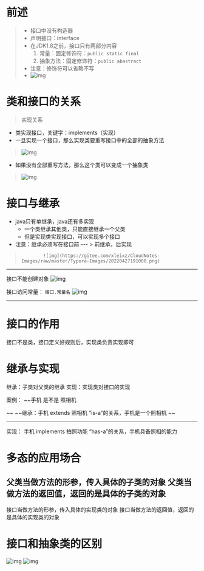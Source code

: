 # 前述
> - 接口中没有构造器
> - 声明接口：interface
> - 在JDK1.8之前，接口只有两部分内容
>    1. 常量：固定修饰符：`public static final`
>    1. 抽象方法：固定修饰符：`public abastract`
> - 注意：修饰符可以省略不写
> - ![img](https://gitee.com/xleixz/CloudNotes-Images/raw/master/Typora-Images/20220427190950.png)


# 类和接口的关系
> 实现关系   

- 类实现接口，关键字：implements（实现）
- 一旦实现一个接口，那么实现类要重写接口中的全部的抽象方法
> ![img](https://gitee.com/xleixz/CloudNotes-Images/raw/master/Typora-Images/20220427190956.png)

- 如果没有全部重写方法，那么这个类可以变成一个抽象类
> ![img](https://gitee.com/xleixz/CloudNotes-Images/raw/master/Typora-Images/20220427191002.png)

# 接口与继承

- java只有单继承，java还有多实现
   - 一个类继承其他类，只能直接继承一个父类
   - 但是实现类实现接口，可以实现多个接口
- 注意：继承必须写在接口前  --- > 前继承，后实现
>             ![img](https://gitee.com/xleixz/CloudNotes-Images/raw/master/Typora-Images/20220427191008.png)


---

接口不能创建对象
![img](https://gitee.com/xleixz/CloudNotes-Images/raw/master/Typora-Images/20220427191019.png)

接口访问常量：
`接口.常量名`
![img](https://gitee.com/xleixz/CloudNotes-Images/raw/master/Typora-Images/20220427191025.png)

---

# 接口的作用
接口不是类，接口定义好规则后，实现类负责实现即可

# 继承与实现
继承：子类对父类的继承
实现：实现类对接口的实现

案例：
~~手机  是不是  照相机  

~~
~~继承：手机   extends 照相机     “is-a”的关系，手机是一个照相机 
~~

----------------------------------------------------------------------------------------
实现：  手机    implements   拍照功能   “has-a”的关系，手机具备照相的能力

# 多态的应用场合
父类当做方法的形参，传入具体的子类的对象
父类当做方法的返回值，返回的是具体的子类的对象
-----------------------------------------------------------------------
接口当做方法的形参，传入具体的实现类的对象
接口当做方法的返回值，返回的是具体的实现类的对象

# 接口和抽象类的区别
![img](https://gitee.com/xleixz/CloudNotes-Images/raw/master/Typora-Images/20220427191034.png)
![img](https://gitee.com/xleixz/CloudNotes-Images/raw/master/Typora-Images/20220427191055.png)
